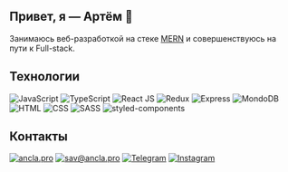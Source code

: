 ## Привет, я — Артём 👋

Занимаюсь веб-разработкой на стеке [MERN](https://www.machinelearningmastery.ru/everything-you-need-to-know-about-the-mern-stack-43d27ddd480a/) и совершенствуюсь на пути к Full-stack.

## Технологии 

![JavaScript](https://img.shields.io/badge/-JavaScript-090909?style=for-the-badge&logo=JavaScript)
![TypeScript](https://img.shields.io/badge/-TypeScript-090909?style=for-the-badge&logo=TypeScript)
![React JS](https://img.shields.io/badge/-ReactJs-090909?style=for-the-badge&logo=React)
![Redux](https://img.shields.io/badge/-Redux-090909?style=for-the-badge&logo=Redux)
![Express](https://img.shields.io/badge/-express-090909?style=for-the-badge&logo=express)
![MondoDB](https://img.shields.io/badge/-mongodb-090909?style=for-the-badge&logo=mongodb)
![HTML](https://img.shields.io/badge/-HTML-090909?style=for-the-badge&logo=html5)
![CSS](https://img.shields.io/badge/-CSS-090909?style=for-the-badge&logo=css3)
![SASS](https://img.shields.io/badge/-SASS-090909?style=for-the-badge&logo=sass)
![styled-components](https://img.shields.io/badge/-styled_components-090909?style=for-the-badge&logo=styled-components)

## Контакты
[![ancla.pro](https://img.shields.io/website?down_color=090909&style=for-the-badge&up_color=090909&up_message=ancla.pro&url=https%3A%2F%2Fancla.pro)](https://ancla.pro/)
[![sav@ancla.pro](https://img.shields.io/website?down_color=090909&label=email&style=for-the-badge&up_color=090909&up_message=sav%40ancla.pro&url=https%3A%2F%2Fancla.dev)](mailto:sav@ancla.pro)
[![Telegram](https://img.shields.io/badge/-telegram-090909?style=for-the-badge&logo=telegram)](https://t.me/anclaev)
[![Instagram](https://img.shields.io/badge/-instagram-090909?style=for-the-badge&logo=instagram)](https://www.instagram.com/anclaev)
